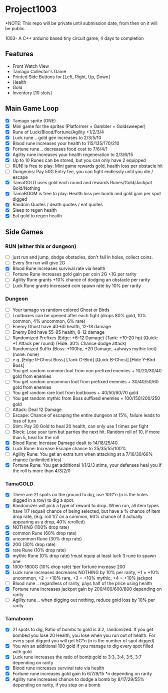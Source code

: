 # Project1003

*NOTE: This repo will be private until submission date, from then on it will be public.

1003- A C++ arduino based tiny circuit game, 4 days to completion

## Features
- Front Watch View
- Tamago Collector's Game
- Printed Side Buttons for [Left, Right, Up, Down]
- Health
- Gold
- Inventory [10 slots]

## Main Game Loop
- [X] Tamago sprite (ONE)
- [X] Mini game for the sprites (Platformer + Gambler + Goldsweeper)
- [X] Rune of Luck/Blood/Fortune/Agility +1/2/3/4
- [X] Luck rune .. gold gen increases to 2/3/5/10
- [X] Blood rune increases your health to 115/135/170/210
- [X] Fortune rune .. decreases food cost to 7/6/4/1
- [X] Agility rune increases your health regeneration to 2/3/6/15
- [X] Up to 10 Runes can be stored, but you can only have 2 equipped
- [ ] RUN! is free to play: Mini game rewards gold, health loss per obstacle hit
- [ ] Dungeons: Pay 50G Entry fee, you can fight endlessly until you die / escape
- [X] TamaGOLD uses gold each round and rewards Runes/Gold/Jackpot Gold/Nothing
- [X] TamaBOOM is free to play: Health loss per bomb and gold gain per spot digged
- [X] Random Quotes / death quotes / eat quotes
- [X] Sleep to regen health
- [X] Eat gold to regen health

## Side Games

### RUN (either this or dungeon)
  - [ ] just run and jump, dodge obstacles, don't fall in holes, collect coins. 
  - [ ] Every 5m run will give 2G
  - [X] Blood Rune increases survival rate via health
  - [ ] Fortune Rune increases gold gain per coin 2G +1G per rarity
  - [ ] Agility Rune grants +10% chance of dodging an obstacle per rarity
  - [ ] Luck Rune grants increased coin spawn rate by 10% per rarity
  
### Dungeon
  - [ ] Your tamago vs random colored Ghost or Birds
  - [ ] Lootboxes can be opened after each fight (drops 80% gold, 10% common, 4% uncommon, 6% rare)
  - [ ] Enemy Ghost have 40-60 health, 12-18 damage
  - [ ] Enemy Bird have 55-95 health, 8-12 damage
  - [ ] Randomized Prefixes (Edge: +6-12 Damage) (Tank: +10-20 hp) (Quick: +1 Attack per round) (Hide: 30% Chance dodge attack) 
  - [ ] Randomized Suffix (Boss: +100hp, +20 Damage, +always mythic loot) (none: none)
  - [ ] e.g. [Edge R-Ghost Boss] [Tank G-Bird] [Quick B-Ghost] [Hide Y-Bird Boss]
  - [ ] You get random common loot from non prefixed enemies + 10/20/30/40 gold from enemies
  - [ ] You get random uncommon loot from prefixed enemies + 30/40/50/60 gold from enemies
  - [ ] You get random rare loot from lootboxes + 40/50/60/70 gold
  - [ ] You get random mythic from Boss suffixed enemies + 100/150/200/250 gold
  - [ ] Attack: Deal 12 Damage
  - [ ] Escape: Chance of escaping the entire dungeon at 15%, failure leads to loss of turn
  - [ ] Stim: Pay 30 Gold to heal 20 health, can only use 1 times per fight
  - [ ] Block: Lose your turn but parries the next hit. Random roll of 10, if more than 5, heal for the roll
  - [X] Blood Rune: Increase Damage dealt to 14/18/25/40
  - [X] Luck Rune: Increase Escape chance to 25/35/55/100%
  - [ ] Agility Rune: You get an extra turn when attacking at a 7/16/30/66% chance (unlimited tries)
  - [X] Fortune Rune: You get additional 1/1/2/3 stims, your defenses heal you if the roll is more than 4/3/2/0

### TamaGOLD
  - [X] There are 21 spots on the ground to dig, use 10G*n (n is the holes digged in a row) to dig a spot.
  - [X] Randomizer will pick a type of reward to drop. When run, all item types have 1/7 (equal) chance of being selected, but have a % chance of item drop rate, (e.g. roll 1/7 on a common, 60% chance of it actually appearing as a drop, 40% rerolled)
  - [X] NOTHING (100% drop rate)
  - [X] common Rune (60% drop rate)
  - [X] uncommon Rune (30% drop rate) 
  - [X] 20G (30% drop rate)
  - [X] rare Rune (10% drop rate)
  - [X] mythic Rune (0% drop rate) !must equip at least luck 3 rune to spawn one
  - [X] 1000-1800G (10% drop rate) !per fortune increase 200
  - [X] Luck rune increases decreases NOTHING by 10% per rarity, +1 = +10% uncommon, +2 = +10% rare, +3 = +10% mythic, +4 = +10% jackpot
  - [ ] Blood rune .. regardless of rarity, pays half of the price using health
  - [X] Fortune rune increases jackpot gain by 200/400/600/800 depending on rarity
  - [ ] Agility rune .. when digging out nothing, reduce gold loss by 10% per rarity
  
### Tamaboom
- [X] 21 spots to dig, Ratio of bombs to gold is 3:2, randomized. If you get bombed you lose 20 Health, you lose when you run out of health. For every spot digged you will get 5G*n (n is the number of spot digged)
- [X] You win an additional 100 gold if you manage to dig every spot filled with gold
- [X] Luck rune increases the ratio of bomb:gold to 3:3, 3:4, 3:5, 3:7 depending on rarity
- [X] Blood rune increases survival rate via health
- [X] Fortune rune increases gold gain to 6/7/9/15 *n depending on rarity
- [X] Agility rune increases chance to dodge a bomb by 8/17/29/55% depending on rarity, if you step on a bomb
